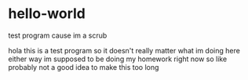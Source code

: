 # hello-world
test program cause im a scrub

hola this is a test program so it doesn't really matter what im doing here
either way im supposed to be doing my homework right now so like
probably not a good idea to make this too long
